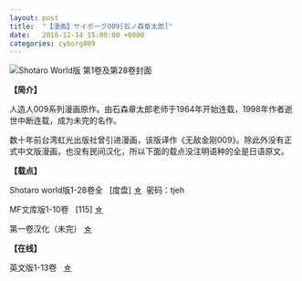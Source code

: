 ```yaml
---
layout: post
title:  "【漫画】サイボーグ009[石ノ森章太郎]"
date:   2016-12-14 15:00:00 +0800
categories: cyborg009
---
```


![Shotaro World版 第1卷及第28卷封面](http://upload-images.jianshu.io/upload_images/4047103-cbee0e352e399540.png?imageMogr2/auto-orient/strip%7CimageView2/2/w/1240)

**【简介】**

人造人009系列漫画原作。由石森章太郎老师于1964年开始连载，1998年作者逝世中断连载，成为未完的名作。

数十年前台湾虹光出版社曾引进漫画，该版译作《无敌金刚009》。除此外没有正式中文版漫画，也没有民间汉化，所以下面的载点没注明语种的全是日语原文。
 
 
**【载点】**

Shotaro world版1-28卷全   [度盘] [☆](http://pan.baidu.com/s/1bnElBkF)  密码：tjeh

MF文库版1-10卷   [115] [☆](http://115.com/file/e6ca164i#)

第一卷汉化（未完） [☆](https://lchuo.github.io/C009_lib/resource/SW009vol1.rar)
 
 
**【在线】**

英文版1-13卷   [☆](http://v2012.mangapark.com/manga/Cyborg-009)
